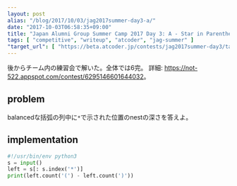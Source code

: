 ```yaml
---
layout: post
alias: "/blog/2017/10/03/jag2017summer-day3-a/"
date: "2017-10-03T06:58:35+09:00"
title: "Japan Alumni Group Summer Camp 2017 Day 3: A - Star in Parentheses"
tags: [ "competitive", "writeup", "atcoder", "jag-summer" ]
"target_url": [ "https://beta.atcoder.jp/contests/jag2017summer-day3/tasks/jag2017summer_day3_a" ]
---
```


後からチーム内の練習会で解いた。全体では$6$完。
詳細: <https://not-522.appspot.com/contest/6295146601644032>。

## problem

balancedな括弧の列中に`*`で示された位置のnestの深さを答えよ。

## implementation

``` python
#!/usr/bin/env python3
s = input()
left = s[: s.index('*')]
print(left.count('(') - left.count(')'))
```
